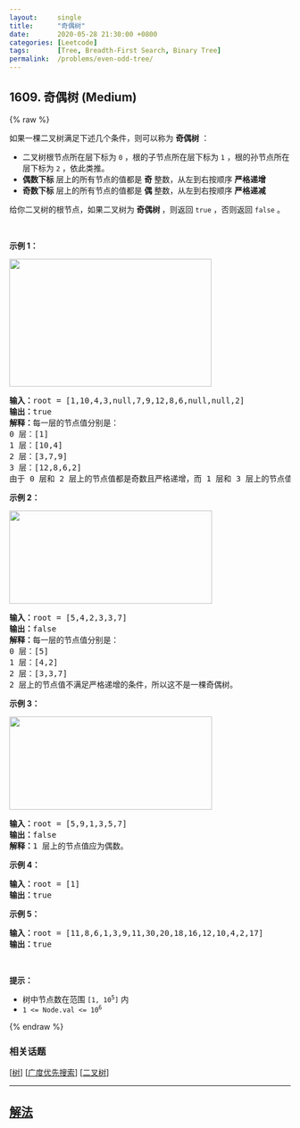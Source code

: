 ```yaml
---
layout:     single
title:      "奇偶树"
date:       2020-05-28 21:30:00 +0800
categories: [Leetcode]
tags:       [Tree, Breadth-First Search, Binary Tree]
permalink:  /problems/even-odd-tree/
---
```


## 1609. 奇偶树 (Medium)

{% raw %}

<p>如果一棵二叉树满足下述几个条件，则可以称为 <strong>奇偶树</strong> ：</p>

<ul>
	<li>二叉树根节点所在层下标为 <code>0</code> ，根的子节点所在层下标为 <code>1</code> ，根的孙节点所在层下标为 <code>2</code> ，依此类推。</li>
	<li><strong>偶数下标</strong> 层上的所有节点的值都是 <strong>奇</strong> 整数，从左到右按顺序 <strong>严格递增</strong></li>
	<li><strong>奇数下标</strong> 层上的所有节点的值都是 <strong>偶</strong> 整数，从左到右按顺序 <strong>严格递减</strong></li>
</ul>

<p>给你二叉树的根节点，如果二叉树为 <strong>奇偶树 </strong>，则返回 <code>true</code> ，否则返回 <code>false</code> 。</p>

<p> </p>

<p><strong>示例 1：</strong></p>

<p><strong><img alt="" src="https://assets.leetcode-cn.com/aliyun-lc-upload/uploads/2020/10/04/sample_1_1966.png" style="height: 229px; width: 362px;" /></strong></p>

<pre>
<strong>输入：</strong>root = [1,10,4,3,null,7,9,12,8,6,null,null,2]
<strong>输出：</strong>true
<strong>解释：</strong>每一层的节点值分别是：
0 层：[1]
1 层：[10,4]
2 层：[3,7,9]
3 层：[12,8,6,2]
由于 0 层和 2 层上的节点值都是奇数且严格递增，而 1 层和 3 层上的节点值都是偶数且严格递减，因此这是一棵奇偶树。
</pre>

<p><strong>示例 2：</strong></p>

<p><strong><img alt="" src="https://assets.leetcode-cn.com/aliyun-lc-upload/uploads/2020/10/04/sample_2_1966.png" style="height: 167px; width: 363px;" /></strong></p>

<pre>
<strong>输入：</strong>root = [5,4,2,3,3,7]
<strong>输出：</strong>false
<strong>解释：</strong>每一层的节点值分别是：
0 层：[5]
1 层：[4,2]
2 层：[3,3,7]
2 层上的节点值不满足严格递增的条件，所以这不是一棵奇偶树。
</pre>

<p><strong>示例 3：</strong></p>

<p><img alt="" src="https://assets.leetcode-cn.com/aliyun-lc-upload/uploads/2020/10/04/sample_1_333_1966.png" style="height: 167px; width: 363px;" /></p>

<pre>
<strong>输入：</strong>root = [5,9,1,3,5,7]
<strong>输出：</strong>false
<strong>解释：</strong>1 层上的节点值应为偶数。
</pre>

<p><strong>示例 4：</strong></p>

<pre>
<strong>输入：</strong>root = [1]
<strong>输出：</strong>true
</pre>

<p><strong>示例 5：</strong></p>

<pre>
<strong>输入：</strong>root = [11,8,6,1,3,9,11,30,20,18,16,12,10,4,2,17]
<strong>输出：</strong>true
</pre>

<p> </p>

<p><strong>提示：</strong></p>

<ul>
	<li>树中节点数在范围 <code>[1, 10<sup>5</sup>]</code> 内</li>
	<li><code>1 <= Node.val <= 10<sup>6</sup></code></li>
</ul>

{% endraw %}

### 相关话题
  [[树](https://github.com/openset/leetcode/tree/master/tag/tree/README.md)]
  [[广度优先搜索](https://github.com/openset/leetcode/tree/master/tag/breadth-first-search/README.md)]
  [[二叉树](https://github.com/openset/leetcode/tree/master/tag/binary-tree/README.md)]

---

## [解法](https://github.com/openset/leetcode/tree/master/problems/even-odd-tree)
